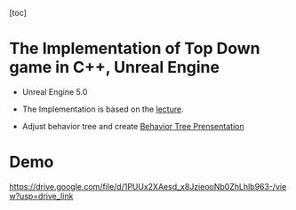 [toc]

# The Implementation of Top Down game in C++, Unreal Engine

- Unreal Engine 5.0

- The Implementation is based on the [lecture](https://www.udemy.com/course/unreal-engine-5-gas-top-down-rpg/).

- Adjust behavior tree and create [Behavior Tree Prensentation](https://docs.google.com/presentation/d/11HWBTviCTKN03tTE2mc_1R0--karOr9Ooa2z4ws2DLc/edit#slide=id.p)

# Demo

https://drive.google.com/file/d/1PUUx2XAesd_x8JzieooNb0ZhLhlb963-/view?usp=drive_link

